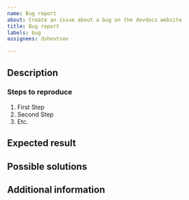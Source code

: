 ```yaml
---
name: Bug report
about: Create an issue about a bug on the devdocs website
title: Bug report
labels: bug
assignees: dshevtsov

---
```


## Description

<!-- (REQUIRED) What is the issue/current behavior? -->

### Steps to reproduce

<!-- (OPTIONAL) What needs to be done to replicate this issue? You can provide your scenario in a Gist. -->

1. First Step
1. Second Step
1. Etc.

## Expected result

<!-- (REQUIRED) What is the expected result/behavior after resolving this issue? -->

## Possible solutions

<!-- (OPTIONAL) What would a solution for this issue look like? -->

## Additional information

<!-- (OPTIONAL) What other information can you provide about this issue? -->

<!--
Thank you for taking the time to report this issue!
GitHub Issues in this repo should relate to this project's codebase.

Before submitting this issue, please make sure you are complying with our Code of Conduct:
https://github.com/magento/devdocs/blob/master/.github/CODE_OF_CONDUCT.md

Issues that do not comply with our Code of Conduct or contain not enough information may be closed at the maintainers' discretion.

Feel free to remove this section before creating this issue.
-->
